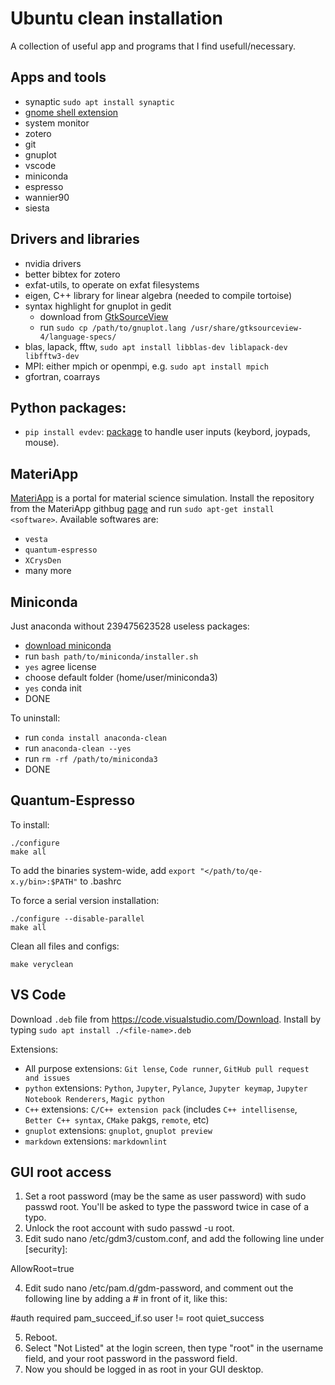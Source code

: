 # Ubuntu clean installation

A collection of useful app and programs that I find usefull/necessary.

## Apps and tools

- synaptic `sudo apt install synaptic`
- [gnome shell extension](https://itsfoss.com/gnome-shell-extensions/)
- system monitor
- zotero
- git
- gnuplot
- vscode
- miniconda
- espresso
- wannier90
- siesta

## Drivers and libraries

- nvidia drivers
- better bibtex for zotero
- exfat-utils, to operate on exfat filesystems
- eigen, C++ library for linear algebra (needed to compile tortoise)
- syntax highlight for gnuplot in gedit
  + download from [GtkSourceView](https://wiki.gnome.org/Projects/GtkSourceView/LanguageDefinitions)
  + run `sudo cp /path/to/gnuplot.lang /usr/share/gtksourceview-4/language-specs/`
- blas, lapack, fftw, `sudo apt install libblas-dev liblapack-dev libfftw3-dev`
- MPI: either mpich or openmpi, e.g. `sudo apt install mpich`
- gfortran, coarrays

## Python packages:
 - `pip install evdev`: [package](https://python-evdev.readthedocs.io/en/latest/index.html) to handle user inputs (keybord, joypads, mouse).

## MateriApp
[MateriApp](https://ma.issp.u-tokyo.ac.jp/en) is a portal for material science simulation. Install the repository from the MateriApp githbug [page](https://github.com/cmsi/MateriAppsLive/wiki/UsingMateriAppsInDebian-en) and run `sudo apt-get install <software>`. Available softwares are:
 - `vesta`
 - `quantum-espresso`
 - `XCrysDen`
 - many more

## Miniconda
Just anaconda without 239475623528 useless packages:
- [download miniconda](https://docs.conda.io/projects/miniconda/en/latest/index.html)
- run `bash path/to/miniconda/installer.sh`
- `yes` agree license
- choose default folder (home/user/miniconda3)
- `yes` conda init
- DONE

To uninstall:
- run `conda install anaconda-clean`
- run `anaconda-clean --yes`
- run `rm -rf /path/to/miniconda3`
- DONE

## Quantum-Espresso

To install:
```
./configure
make all
```
To add the binaries system-wide, add `export "</path/to/qe-x.y/bin>:$PATH"` to .bashrc

To force a serial version installation:
```
./configure --disable-parallel
make all
```

Clean all files and configs:
```
make veryclean
```

## VS Code
Download `.deb` file from <https://code.visualstudio.com/Download>.
Install by typing `sudo apt install ./<file-name>.deb`

Extensions:
- All purpose extensions: `Git lense`, `Code runner`, `GitHub pull request and issues`
- `python` extensions: `Python`, `Jupyter`, `Pylance`, `Jupyter keymap`, `Jupyter Notebook Renderers`, `Magic python`
- `C++` extensions: `C/C++ extension pack` (includes `C++ intellisense`, `Better C++ syntax`, `CMake` pakgs, `remote`, etc)
- `gnuplot` extensions: `gnuplot`, `gnuplot preview`
- `markdown` extensions: `markdownlint`

## GUI root access
 
1. Set a root password (may be the same as user password) with sudo passwd root. You'll be asked to type the password twice in case of a typo.
2. Unlock the root account with sudo passwd -u root.
3. Edit sudo nano /etc/gdm3/custom.conf, and add the following line under [security]:

AllowRoot=true

4. Edit sudo nano /etc/pam.d/gdm-password, and comment out the following line by adding a # in front of it, like this:

#auth   required    pam_succeed_if.so user != root quiet_success

5. Reboot.
6. Select "Not Listed" at the login screen, then type "root" in the username field, and your root password in the password field.
7. Now you should be logged in as root in your GUI desktop.
